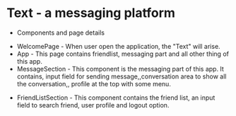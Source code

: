 # Text - a messaging platform

- Components and page details
* WelcomePage - When user open the application, the "Text" will arise.
* App - This page contains friendlist, messaging part and all other thing of this app.
* MessageSection - This component is the messaging part of this app. It contains, input field for sending message,,conversation area to show all the conversation,, profile at the top with some menu.
+ FriendListSection - This component contains the friend list, an input field to search friend, user profile and logout option.
